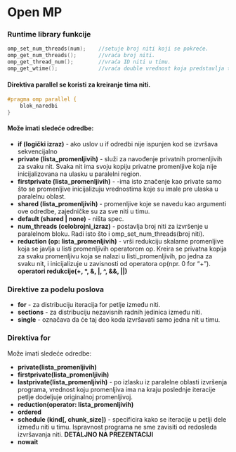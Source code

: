 # Open MP

### Runtime library funkcije

```cpp
omp_set_num_threads(num);    //setuje broj niti koji se pokreće.
omp_get_num_threads();       //vraća broj niti.
omp_get_thread_num();        //vraća ID niti u timu.
omp_get_wtime();             //vraća double vrednost koja predstavlja trenutno vreme.
```

#### Direktiva parallel se koristi za kreiranje tima niti.

```cpp
#pragma omp parallel {
    blok_naredbi
}
```

#### Može imati sledeće odredbe:

- **if (logički izraz)** - ako uslov u if odredbi nije ispunjen kod se izvršava sekvencijalno
- **private (lista_promenljivih)** - služi za navođenje privatnih promenljivih za svaku nit. Svaka nit ima svoju kopiju privatne promenljive koja nije inicijalizovana na ulasku u paralelni region.
- **firstprivate (lista_promenljivih)** - -ima isto značenje kao private samo što se promenljive inicijalizuju vrednostima koje su imale pre ulaska u paralelnu oblast.
- **shared (lista_promenljivih)** - promenljive koje se navedu kao argumenti ove odredbe, zajedničke su za sve niti u timu.
- **default (shared | none)** - ništa spec.
- **num_threads (celobrojni_izraz)** - postavlja broj niti za izvršenje u paralelnom bloku. Radi isto što i omp_set_num_threads(broj niti).
- **reduction (op: lista_promenljivih)** - vrši redukciju skalarne promenljive koja se javlja u listi promenljivih operatorom op. Kreira se privatna kopija za svaku promenljivu
  koja se nalazi u listi_promenljivih, po jedna za svaku nit, i inicijalizuje u zavisnosti od operatora op(npr. 0 for “+”). **operatori redukcije(+, \*, &, |, ^, &&, ||)**

### Direktive za podelu poslova

- **for** - za distribuciju iteracija for petlje između niti.
- **sections** - za distribuciju nezavisnih radnih jedinica između niti.
- **single** - označava da će taj deo koda izvršavati samo jedna nit u timu.

### Direktiva for

Može imati sledeće odredbe:

- **private(lista_promenljivih)**
- **firstprivate(lista_promenljivih)**
- **lastprivate(lista_promenljivih)** - po izlasku iz paralelne oblasti izvršenja programa, vrednost koju promenljiva ima na kraju poslednje iteracije petlje dodeljuje originalnoj promenljivoj.
- **reduction(operator: lista_promenljivih)**
- **ordered**
- **schedule (kind[, chunk_size])** - specificira kako se iteracije u petlji dele između niti u timu. Ispravnost programa ne sme zavisiti od redosleda izvršavanja niti. **DETALJNO NA PREZENTACIJI**
- **nowait**
